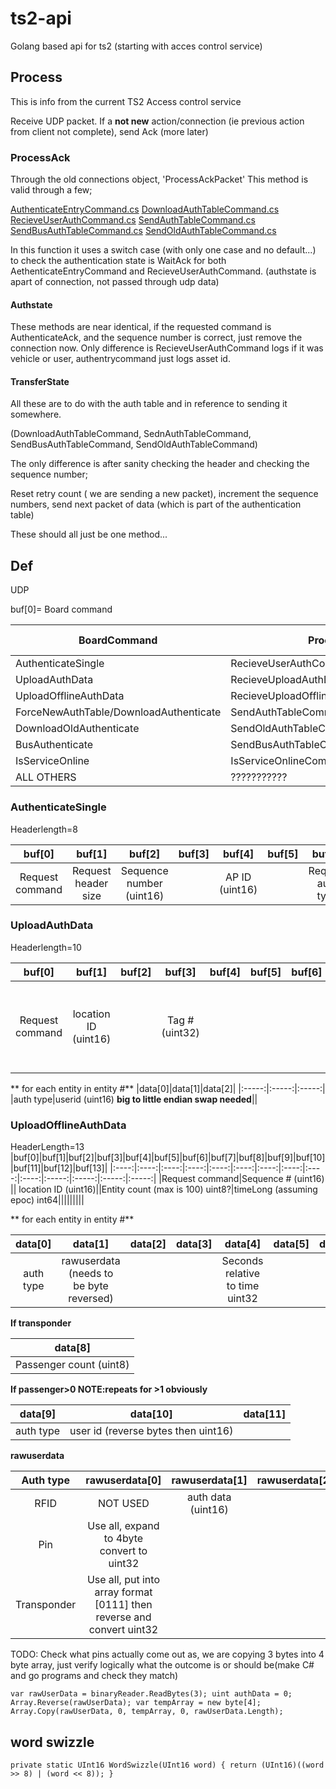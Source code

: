 # ts2-api

Golang based api for ts2 (starting with acces control service)

## Process

This is info from the current TS2 Access control service

Receive UDP packet. If a **not new** action/connection (ie previous action from client not complete), send Ack (more later)

### ProcessAck 

Through the old connections object, 'ProcessAckPacket'
This method is valid through a few;

[AuthenticateEntryCommand.cs](https://github.com/TouchSafe3/touchsafe2/blob/master/TouchSafe.AccessControlService/EntryController/AuthenticateEntryCommand.cs#L106)
[DownloadAuthTableCommand.cs](https://github.com/TouchSafe3/touchsafe2/blob/master/TouchSafe.AccessControlService/EntryController/DownloadAuthTableCommand.cs#L119)
[RecieveUserAuthCommand.cs](https://github.com/TouchSafe3/touchsafe2/blob/master/TouchSafe.AccessControlService/EntryController/RecieveUserAuthCommand.cs#L109)
[SendAuthTableCommand.cs](https://github.com/TouchSafe3/touchsafe2/blob/master/TouchSafe.AccessControlService/EntryController/SendAuthTableCommand.cs#L127)
[SendBusAuthTableCommand.cs](https://github.com/TouchSafe3/touchsafe2/blob/master/TouchSafe.AccessControlService/EntryController/SendBusAuthTableCommand.cs#L111)
[SendOldAuthTableCommand.cs](https://github.com/TouchSafe3/touchsafe2/blob/master/TouchSafe.AccessControlService/EntryController/SendOldAuthTableCommand.cs#L106)


In this function it uses a switch case (with only one case and no default...) to check the authentication state is WaitAck for both AethenticateEntryCommand and RecieveUserAuthCommand. (authstate is apart of connection, not passed through udp data)

#### Authstate

These methods are near identical, if the requested command is AuthenticateAck, and the sequence number is correct, just remove the connection now.
Only difference is RecieveUserAuthCommand logs if it was vehicle or user, authentrycommand just logs asset id.

#### TransferState
All these are to do with the auth table and in reference to sending it somewhere.

(DownloadAuthTableCommand, SednAuthTableCommand, SendBusAuthTableCommand, SendOldAuthTableCommand)

The only difference is after sanity checking the header and checking the sequence number;

Reset retry count ( we are sending a new packet), increment the sequence numbers, send next packet of data (which is part of the authentication table)

These should all just be one method...

## Def

UDP

buf[0]= Board command


|BoardCommand|Process|Rec/Send|header len|
|---|---|---|---|
|AuthenticateSingle|RecieveUserAuthCommand|StartConnection|8|
|UploadAuthData|RecieveUploadAuthDataCommand|Recieve|10|
|UploadOfflineAuthData|RecieveUploadOfflineAuthDataCommand|Recieve|NA|
|ForceNewAuthTable/DownloadAuthenticate|SendAuthTableCommand|StartConnection|?|
|DownloadOldAuthenticate|SendOldAuthTableCommand|StartConnection|?|
|BusAuthenticate|SendBusAuthTableCOmmand|StartConnection|?|
|IsServiceOnline|IsServiceOnlineCommand|Recieve|NA|
|ALL OTHERS|???????????|??????????|?|

### AuthenticateSingle

Headerlength=8

|buf[0]|buf[1]|buf[2]|buf[3]|buf[4]|buf[5]|buf[6]|buf[7]|
|:---:|:---:|:---:|:---:|:---:|:---:|:---:|:---:|
|Request command|Request header size| Sequence number (uint16)||AP ID (uint16)||Request auth type|req data length|


### UploadAuthData

Headerlength=10

|buf[0]|buf[1]|buf[2]|buf[3]|buf[4]|buf[5]|buf[6]|buf[7]|buf[8]|buf[9]|
|:----:|:----:|:----:|:----:|:----:|:----:|:----:|:----:|:----:|:----:|
|Request command|location ID (uint16)||Tag # (uint32)||||Sequence # (uint16) **is big endian needs to swap to little** ||entity count|

** for each entity in entity #**
|data[0]|data[1]|data[2]|
|:-----:|:-----:|:-----:|
|auth type|userid (uint16) **big to little endian swap needed**||

### UploadOfflineAuthData

HeaderLength=13
|buf[0]|buf[1]|buf[2]|buf[3]|buf[4]|buf[5]|buf[6]|buf[7]|buf[8]|buf[9]|buf[10]|buf[11]|buf[12]|buf[13]|
|:----:|:----:|:----:|:----:|:----:|:----:|:----:|:----:|:----:|:----:|:-----:|:-----:|:-----:|:-----:|
|Request command|Sequence # (uint16) || location ID (uint16)||Entity count (max is 100) uint8?|timeLong (assuming epoc) int64|||||||||

** for each entity in entity #**

|data[0]|data[1]|data[2]|data[3]|data[4]|data[5]|data[6]|data[7]|
|:-----:|:-----:|:-----:|:-----:|:-----:|:-----:|:-----:|:-----:|
|auth type|rawuserdata (needs to be byte reversed)|||Seconds relative to time uint32||||

**If transponder**

|data[8]|
|:-----:|
|Passenger count (uint8)|

**If passenger>0 NOTE:repeats for >1 obviously**

|data[9]|data[10]|data[11]|
|:-----:|:-----:|:-----:|
|auth type|user id (reverse bytes then uint16)||


**rawuserdata**

|Auth type|rawuserdata[0]|rawuserdata[1]|rawuserdata[2]|
|:-------:|:---------:|:---------:|:---------:|
|RFID|NOT USED|auth data (uint16)||
|Pin|Use all, expand to 4byte convert to uint32|||
|Transponder|Use all, put into array format [0111] then reverse and convert uint32|||

TODO: Check what pins actually come out as, we are copying 3 bytes into 4 byte array, just verify logically what the outcome is or should be(make C# and go programs and check they match)


`
var rawUserData = binaryReader.ReadBytes(3);
uint authData = 0;
Array.Reverse(rawUserData);
var tempArray = new byte[4];
Array.Copy(rawUserData, 0, tempArray, 0, rawUserData.Length);
`

## word swizzle

`
private static UInt16 WordSwizzle(UInt16 word)
		{
			return (UInt16)((word >> 8) | (word << 8));
		}
`